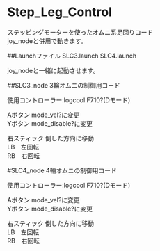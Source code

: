 # Step_Leg_Control
ステッピングモーターを使ったオムニ系足回りコード  
joy_nodeと併用で動きます。  

##Launchファイル
SLC3.launch
SLC4.launch

joy_nodeと一緒に起動させます。


##SLC3_node
3輪オムニの制御用コード  

使用コントローラー:logcool F710?(Dモード)  

Aボタン mode_vel?に変更  
Yボタン mode_disable?に変更  

右スティック 倒した方向に移動   
LB　左回転  
RB　右回転  

#SLC4_node
4輪オムニの制御用コード  

使用コントローラー:logcool F710?(Dモード)  

Aボタン mode_vel?に変更  
Yボタン mode_disable?に変更  

右スティック 倒した方向に移動   
LB　左回転  
RB　右回転  
